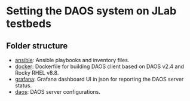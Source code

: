 # Setting the DAOS system on JLab testbeds

## Folder structure
- [ansible](./ansible/): Ansible playbooks and inventory files.
- [docker](./docker): Dockerfile for building DAOS client based on DAOS v2.4 and Rocky RHEL v8.8.
- [grafana](./grafana): Grafana dashboard UI in json for reporting the DAOS server status.
- [daos](./daos): DAOS server configurations.
